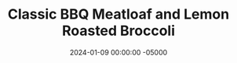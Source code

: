 ---
layout: post
title:  "Classic BBQ Meatloaf and Lemon Roasted Broccoli"
date:   2024-01-09 00:00:00 -05000
categories: 
- Recipes
- Ground Meat
permalink: /recipes/bbq-meatloaf
image: /assets/Food/Ground Meat/BBQ Meatloaf/bbq-meat-cover.jpg
ing: bbqmeat-ing
facts: bbqmeat-facts
Prep: 15
Rest: 
Cook: 60
Source1: 
Source2: 
tags: 
- barbeque
- sauce
- monday
- egg
- ground
- beef
- turkey
- glaze
- vegetable
- casein
- protein powder
- breadcrumbs
- oat flour
Description: Every Sunday night my mom would prepare a meatloaf, and it was my job to put it in the oven Monday night for dinner so it would be ready when she got back from work. Meatloaf is a comfort food for me, and I tried to make it a bit healthier by cutting back the sugar (no sugar filled ketchup or BBQ sauce).  I like to use my <a href="bbq-sauce">Unsweetened BBQ Sauce</a> in my meatloaf here, but feel free to use any other sugar free BBQ sauce
Instructions: 
- Preheat your oven to 350F, and line 2 cookie sheets with parchment paper<br><br>

- In a large bowl, mix together the broccoli and the spices (lemon juice, minced garlic, oil, lemon pepper, garlic powder, and onion powder). Add to one of your sheets<br><br>

- Rinse the bowl, and use it for the meatloaf. Crack in the egg, and mix together all the ingredients (BBQ sauce, onion, casein, cheese, garlic and onion powder, chili powder, and paprika) except the meat. Breadcrumbs or oat flour can be used in place of casein protein powder.  Add in the meat after combining everything else first. Transfer the mix to the other pan, and shape into a meatloaf. You can also use a bread pan if you like (this is normally what I prefer)<br><br>

- Bake the meatloaf for about 60 minutes at 350F. The broccoli should take about 45 minutes, so after 15 minutes, put that in the oven. Cook the meatloaf to at least 165F, and the broccoli is to your liking. Optionally, brush the meatloaf with BBQ sauce during baking<br><br>

- Slice the meatloaf (makes about 12 slices, so 1 serving is 2 pieces), and serve with your broccoli. I find that meatloaf is always better the next day actually, as it's less likely to fall apart (and sometimes I prefer it cold imo)<br><br>
- <center><img src="/assets/Food/Ground Meat/BBQ Meatloaf/bbq-meat-5.jpg" alt="" class="instruction-image"></center>
---